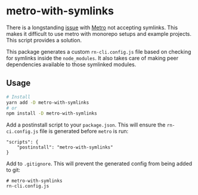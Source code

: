 # metro-with-symlinks

There is a longstanding
[issue](https://github.com/facebook/metro/issues/1#issuecomment-386852670)
with
[Metro](https://github.com/facebook/metro)
not accepting symlinks.
This makes it difficult to use metro with monorepo setups and example projects.
This script provides a solution. 

This package generates a custom `rn-cli.config.js` file based on checking for symlinks inside the `node_modules`.
It also takes care of making peer dependencies available to those symlinked modules. 

## Usage

```bash
# Install
yarn add -D metro-with-symlinks
# or
npm install -D metro-with-symlinks
```

Add a postinstall script to your `package.json`.
This will ensure the `rn-ci.config.js` file is generated before `metro` is run:

```
"scripts": {
    "postinstall": "metro-with-symlinks"
}
```

Add to `.gitignore`.
This will prevent the generated config from being added to git:

```
# metro-with-symlinks
rn-cli.config.js
```